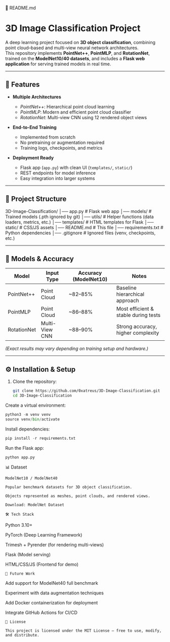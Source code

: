 📘 README.md
# 3D Image Classification Project

A deep learning project focused on **3D object classification**, combining point cloud–based and multi-view neural network architectures.  
This repository implements **PointNet++**, **PointMLP**, and **RotationNet**, trained on the **ModelNet10/40 datasets**, and includes a **Flask web application** for serving trained models in real time.

---

## 🚀 Features
- **Multiple Architectures**  
  - *PointNet++*: Hierarchical point cloud learning  
  - *PointMLP*: Modern and efficient point cloud classifier  
  - *RotationNet*: Multi-view CNN using 12 rendered object views  

- **End-to-End Training**  
  - Implemented from scratch  
  - No pretraining or augmentation required  
  - Training logs, checkpoints, and metrics  

- **Deployment Ready**  
  - Flask app (`app.py`) with clean UI (`templates/`, `static/`)  
  - REST endpoints for model inference  
  - Easy integration into larger systems  

---

## 📂 Project Structure


3D-Image-Classification/
│── app.py # Flask web app
│── models/ # Trained models (.pth ignored by git)
│── utils/ # Helper functions (data loaders, metrics, etc.)
│── templates/ # HTML templates for Flask
│── static/ # CSS/JS assets
│── README.md # This file
│── requirements.txt # Python dependencies
│── .gitignore # Ignored files (venv, checkpoints, etc.)


---

## 🧪 Models & Accuracy
| Model        | Input Type     | Accuracy (ModelNet10) | Notes                                |
|--------------|---------------|-----------------------|--------------------------------------|
| PointNet++   | Point Cloud    | ~82–85%               | Baseline hierarchical approach        |
| PointMLP     | Point Cloud    | ~86–88%               | Most efficient & stable during tests |
| RotationNet  | Multi-View CNN | ~88–90%               | Strong accuracy, higher complexity   |

*(Exact results may vary depending on training setup and hardware.)*

---

## ⚙️ Installation & Setup
1. Clone the repository:
   ```bash
   git clone https://github.com/0xatreus/3D-Image-Classification.git
   cd 3D-Image-Classification
   ```

Create a virtual environment:
  ```python
  python3 -m venv venv
  source venv/bin/activate
  ```

Install dependencies:
  ```python
  pip install -r requirements.txt
  ```

Run the Flask app:
  ```python
  python app.py
  ```

📊 Dataset
  ```
  ModelNet10 / ModelNet40

  Popular benchmark datasets for 3D object classification.

  Objects represented as meshes, point clouds, and rendered views.

  Download: ModelNet Dataset

🛠️ Tech Stack
  ```
  Python 3.10+
  
  PyTorch (Deep Learning Framework)
  
  Trimesh + Pyrender (for rendering multi-views)
  
  Flask (Model serving)
  
  HTML/CSS/JS (Frontend for demo)
  ```
🌟 Future Work
  ```
  Add support for ModelNet40 full benchmark
  
  Experiment with data augmentation techniques
  
  Add Docker containerization for deployment
  
  Integrate GitHub Actions for CI/CD
  ```
📜 License

This project is licensed under the MIT License – free to use, modify, and distribute.
